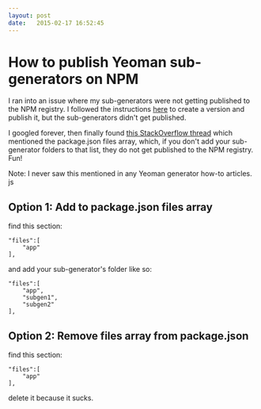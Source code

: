 ```yaml
---
layout: post
date:   2015-02-17 16:52:45
---
```


# How to publish Yeoman sub-generators on NPM

I ran into an issue where my sub-generators were not getting published to the NPM registry. I followed the instructions [here](https://docs.npmjs.com/getting-started/publishing-npm-packages) to create a version and publish it, but the sub-generators didn't get published.

I googled forever, then finally found [this StackOverflow thread](http://stackoverflow.com/questions/22855656/yeoman-generator-does-not-include-subgenerator-after-publishing-to-npm) which mentioned the package.json files array, which, if you don't add your sub-generator folders to that list, they do not get published to the NPM registry. Fun!

Note: I never saw this mentioned in any Yeoman generator how-to articles. js

## Option 1: Add to package.json files array

find this section:

```
"files":[
    "app"
],
```

and add your sub-generator's folder like so:

```
"files":[
    "app",
    "subgen1",
    "subgen2"
],
```

## Option 2: Remove files array from package.json

find this section:

```
"files":[
    "app"
],
```

delete it because it sucks.